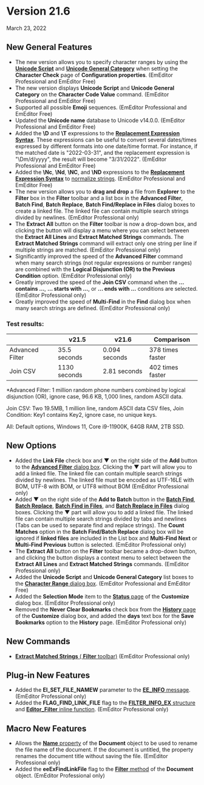# Version 21.6

March 23, 2022

## New General Features

- The new version allows you to specify character ranges by using the **[Unicode Script](https://www.unicode.org/reports/tr24/tr24-32.html)** and **[Unicode General Category](https://www.unicode.org/reports/tr44/#General_Category_Values)** when setting the **Character Check** page of **Configuration properties**. (EmEditor Professional and EmEditor Free)
- The new version displays **Unicode Script** and **Unicode General Category** on the **Character Code Value** command. (EmEditor Professional and EmEditor Free)
- Supported all possible **Emoji** sequences. (EmEditor Professional and EmEditor Free)
- Updated the **Unicode name** database to Unicode v14.0.0. (EmEditor Professional and EmEditor Free)
- Added the **\\D** and **\\T** expressions to the **[Replacement Expression Syntax](../howto/search/replacement_expression_syntax)**. These expressions can be useful to convert several dates/times expressed by different formats into one date/time format. For instance, if the matched date is "2022-03-31", and the replacement expression is "\\Dm/d/yyyy", the result will become "3/31/2022". (EmEditor Professional and EmEditor Free)
- Added the **\\Nc**, **\\Nd**, **\\NC**, and **\\ND** expressions to the **[Replacement Expression Syntax](../howto/search/replacement_expression_syntax)** to [normalize strings](https://www.unicode.org/reports/tr15/). (EmEditor Professional and EmEditor Free)
- The new version allows you to **drag and drop** a file from **Explorer** to the **Filter** box in the **Filter** toolbar and a list box in the **Advanced Filter**, **Batch Find**, **Batch Replace**, **Batch Find/Replace in Files** dialog boxes to create a linked file. The linked file can contain multiple search strings divided by newlines. (EmEditor Professional only)
- The **Extract All** button on the **Filter** toolbar is now a drop-down box, and clicking the button will display a menu where you can select between the **Extract All Lines** and **Extract Matched Strings** commands. The **Extract Matched Strings** command will extract only one string per line if multiple strings are matched. (EmEditor Professional only)
- Significantly improved the speed of the **Advanced Filter** command when many search strings (not regular expressions or number ranges) are combined with the **Logical Disjunction (OR) to the Previous Condition** option. (EmEditor Professional only)
- Greatly improved the speed of the **Join CSV** command when the **... contains ...**, **... starts with ...**, or **... ends with ...** conditions are selected. (EmEditor Professional only)
- Greatly improved the speed of **Multi-Find** in the **Find** dialog box when many search strings are defined. (EmEditor Professional only)

### Test results:

|  | v21.5 | v21.6 | Comparison |
| --- | --- | --- | --- |
| Advanced Filter | 35.5 seconds | 0.094 seconds | 378 times faster |
| Join CSV | 1130 seconds | 2.81 seconds | 402 times faster |

\*Advanced Filter: 1 million random phone numbers combined by logical disjunction (OR), ignore case, 96.6 KB, 1,000 lines, random ASCII data.

Join CSV: Two 19.5MB, 1 million line, random ASCII data CSV files, Join Condition: Key1 contains Key2, ignore case, no unique keys.

All: Default options, Windows 11, Core i9-11900K, 64GB RAM, 2TB SSD.

## New Options

- Added the **Link File** check box and ▼ on the right side of the **Add** button to the [**Advanced Filter** dialog box](../dlg/advanced_filter/index). Clicking the ▼ part will allow you to add a linked file. The linked file can contain multiple search strings divided by newlines. The linked file must be encoded as UTF-16LE with BOM, UTF-8 with BOM, or UTF8 without BOM (EmEditor Professional only)
- Added ▼ on the right side of the **Add to Batch** button in the **[Batch Find](../dlg/find/index)**, **[Batch Replace](../dlg/replace/index)**, **[Batch Find in Files](../dlg/find_in_files/index)**, and **[Batch Replace in Files](../dlg/replace_in_files/index)** dialog boxes. Clicking the ▼ part will allow you to add a linked file. The linked file can contain multiple search strings divided by tabs and newlines (Tabs can be used to separate find and replace strings). The **Count Matches** option in the **Batch Find/Batch Replace** dialog box will be ignored if **linked files** are included in the List box and **Multi-Find Next** or **Multi-Find Previous** button is selected. (EmEditor Professional only)
- The **Extract All** button on the **Filter** toolbar became a drop-down button, and clicking the button displays a context menu to select between the **Extract All Lines** and **Extract Matched Strings** commands. (EmEditor Professional only)
- Added the **Unicode Script** and **Unicode General Category** list boxes to the [**Character Range** dialog box](../dlg/properties/char_check/char_range/index). (EmEditor Professional and EmEditor Free)
- Added the **Selection Mode** item to the [**Status** page](../dlg/customize/status/index) of the **Customize** dialog box. (EmEditor Professional only)
- Removed the **Never Clear Bookmarks** check box from the [**History** page](../dlg/customize/history/index) of the **Customize** dialog box, and added the **days** text box for the **Save Bookmarks** option to the **History** page. (EmEditor Professional only)

## New Commands

- [**Extract Matched Strings** ( **Filter** toolbar)](../cmd/search/filterbar_extract_matches) (EmEditor Professional only)

## Plug-in New Features

- Added the **EI\_SET\_FILE\_NAMEW** parameter to the [**EE\_INFO** message](../plugin/message/ee_info). (EmEditor Professional only)
- Added the **FLAG\_FIND\_LINK\_FILE** flag to the [**FILTER\_INFO\_EX** structure](../plugin/structure/filter_info_ex) and [**Editor\_Filter** inline function](../plugin/macro/editor_filter). (EmEditor Professional only)

## Macro New Features

- Allows the [**Name** property](../macro/document/document_name) of the **Document** object to be used to rename the file name of the document. If the document is untitled, the property renames the document title without saving the file. (EmEditor Professional only)
- Added the **eeExFindLinkFile** flag to the [**Filter** method](../macro/document/filter) of the **Document** object. (EmEditor Professional only)
